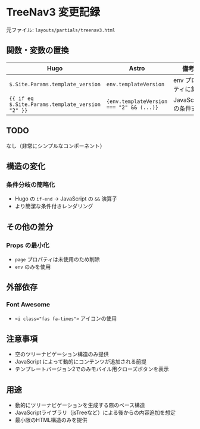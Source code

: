 # TreeNav3 変更記録

元ファイル: `layouts/partials/treenav3.html`

## 関数・変数の置換

| Hugo                                             | Astro                                    | 備考                 |
| ------------------------------------------------ | ---------------------------------------- | -------------------- |
| `$.Site.Params.template_version`                 | `env.templateVersion`                    | env プロパティに集約 |
| `{{ if eq $.Site.Params.template_version "2" }}` | `{env.templateVersion === "2" && (...)}` | JavaScript の条件式  |

## TODO

なし（非常にシンプルなコンポーネント）

## 構造の変化

### 条件分岐の簡略化

- Hugo の `if-end` → JavaScript の `&&` 演算子
- より簡潔な条件付きレンダリング

## その他の差分

### Props の最小化

- `page` プロパティは未使用のため削除
- `env` のみを使用

## 外部依存

### Font Awesome

- `<i class="fas fa-times">` アイコンの使用

## 注意事項

- 空のツリーナビゲーション構造のみ提供
- JavaScript によって動的にコンテンツが追加される前提
- テンプレートバージョン2でのみモバイル用クローズボタンを表示

## 用途

- 動的にツリーナビゲーションを生成する際のベース構造
- JavaScriptライブラリ（jsTreeなど）による後からの内容追加を想定
- 最小限のHTML構造のみを提供
